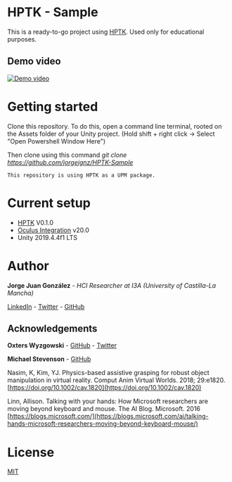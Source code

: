 # HPTK - Sample
This is a ready-to-go project using [HPTK](https://github.com/jorgejgnz/HPTK). Used only for educational purposes.

## Demo video
[![Demo video](https://github.com/jorgejgnz/HPTK/blob/372787a8d8eaf2f8df1a7cd0f42c0082bf51884c/Media/hptk.gif?raw=true)](https://twitter.com/jorgejgnz/status/1285514990619942912)

# Getting started
Clone this repository. To do this, open a command line terminal, rooted on the Assets folder of your Unity project. 
(Hold shift + right click -> Select "Open Powershell Window Here")

Then clone using this command *git clone https://github.com/jorgejgnz/HPTK-Sample*

    This repository is using HPTK as a UPM package.

# Current setup
- [HPTK](https://github.com/jorgejgnz/HPTK) V0.1.0
- [Oculus Integration](https://assetstore.unity.com/packages/tools/integration/oculus-integration-82022) v20.0
- Unity 2019.4.4f1 LTS

# Author
**Jorge Juan González** - *HCI Researcher at I3A (University of Castilla-La Mancha)*

[LinkedIn](https://www.linkedin.com/in/jorgejgnz/) - [Twitter](https://twitter.com/jorgejgnz) - [GitHub](https://github.com/jorgejgnz)

## Acknowledgements

**Oxters Wyzgowski** - [GitHub](https://github.com/oxters168) - [Twitter](https://twitter.com/OxGamesCo)

**Michael Stevenson** - [GitHub](https://github.com/mstevenson)

Nasim, K, Kim, YJ. Physics-based assistive grasping for robust object manipulation in virtual reality. Comput Anim Virtual Worlds. 2018; 29:e1820. [https://doi.org/10.1002/cav.1820](https://doi.org/10.1002/cav.1820)

Linn, Allison. Talking with your hands: How Microsoft researchers are moving beyond keyboard and mouse. The AI Blog. Microsoft. 2016
[https://blogs.microsoft.com/](https://blogs.microsoft.com/ai/talking-hands-microsoft-researchers-moving-beyond-keyboard-mouse/)

# License
[MIT](./LICENSE.md)
